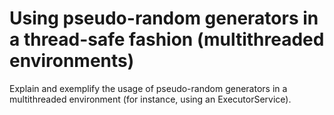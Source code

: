 # Using pseudo-random generators in a thread-safe fashion (multithreaded environments)

Explain and exemplify the usage of pseudo-random generators in a multithreaded environment (for instance, using an
ExecutorService).